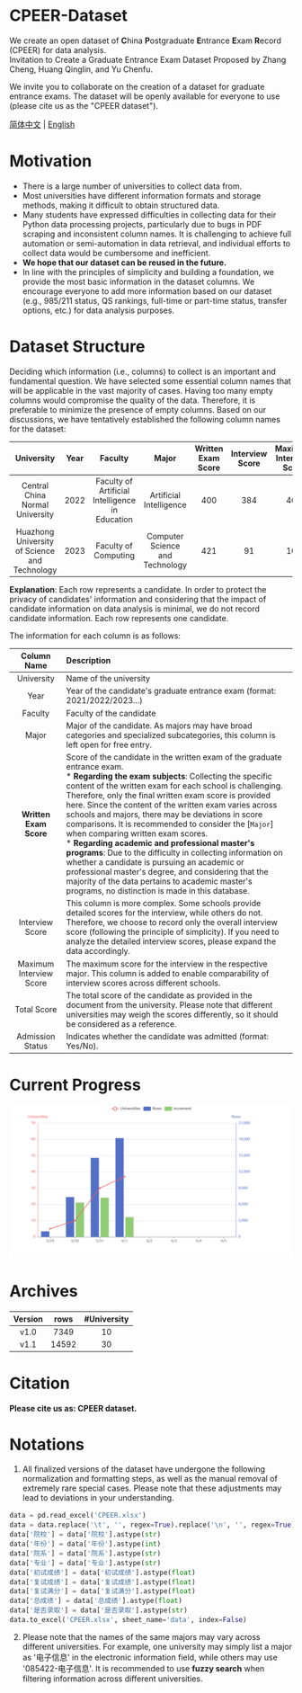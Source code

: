 # CPEER-Dataset
We create an open dataset of **C**hina **P**ostgraduate **E**ntrance **E**xam **R**ecord (CPEER) for data analysis.  
Invitation to Create a Graduate Entrance Exam Dataset Proposed by Zhang Cheng, Huang Qinglin, and Yu Chenfu.

We invite you to collaborate on the creation of a dataset for graduate entrance exams. The dataset will be openly available for everyone to use (please cite us as the "CPEER dataset").


[简体中文](README.md) | [English](README.en.md)  



# Motivation
* There is a large number of universities to collect data from.
* Most universities have different information formats and storage methods, making it difficult to obtain structured data.
* Many students have expressed difficulties in collecting data for their Python data processing projects, particularly due to bugs in PDF scraping and inconsistent column names. It is challenging to achieve full automation or semi-automation in data retrieval, and individual efforts to collect data would be cumbersome and inefficient.
* __We hope that our dataset can be reused in the future.__
* In line with the principles of simplicity and building a foundation, we provide the most basic information in the dataset columns. We encourage everyone to add more information based on our dataset (e.g., 985/211 status, QS rankings, full-time or part-time status, transfer options, etc.) for data analysis purposes.

# Dataset Structure
Deciding which information (i.e., columns) to collect is an important and fundamental question. We have selected some essential column names that will be applicable in the vast majority of cases. Having too many empty columns would compromise the quality of the data. Therefore, it is preferable to minimize the presence of empty columns.
Based on our discussions, we have tentatively established the following column names for the dataset:

University | Year | Faculty | Major | __Written Exam Score__ | Interview Score | Maximum Interview Score | Total Score | Admission Status
:-:|:-:|:-:|:-:|:-:|:-:|:-:|:-:|:-:
Central China Normal University | 2022 | Faculty of Artificial Intelligence in Education | Artificial Intelligence | 400 | 384 | 400 | 92 | Yes
Huazhong University of Science and Technology | 2023 | Faculty of Computing | Computer Science and Technology | 421 | 91 | 100 | 96 | Yes

__Explanation__:
Each row represents a candidate. In order to protect the privacy of candidates' information and considering that the impact of candidate information on data analysis is minimal, we do not record candidate information. Each row represents one candidate.

The information for each column is as follows:

Column Name | Description
:-:|:-
University | Name of the university
Year | Year of the candidate's graduate entrance exam (format: 2021/2022/2023...)
Faculty | Faculty of the candidate
Major | Major of the candidate. As majors may have broad categories and specialized subcategories, this column is left open for free entry.
__Written Exam Score__ | Score of the candidate in the written exam of the graduate entrance exam. <br />* __Regarding the exam subjects__: Collecting the specific content of the written exam for each school is challenging. Therefore, only the final written exam score is provided here. Since the content of the written exam varies across schools and majors, there may be deviations in score comparisons. It is recommended to consider the [`Major`] when comparing written exam scores.<br />* __Regarding academic and professional master's programs__: Due to the difficulty in collecting information on whether a candidate is pursuing an academic or professional master's degree, and considering that the majority of the data pertains to academic master's programs, no distinction is made in this database.  |
|Interview Score | This column is more complex. Some schools provide detailed scores for the interview, while others do not. Therefore, we choose to record only the overall interview score (following the principle of simplicity). If you need to analyze the detailed interview scores, please expand the data accordingly.  
|Maximum Interview Score | The maximum score for the interview in the respective major. This column is added to enable comparability of interview scores across different schools.  |
|Total Score | The total score of the candidate as provided in the document from the university. Please note that different universities may weigh the scores differently, so it should be considered as a reference.  |
|Admission Status | Indicates whether the candidate was admitted (format: Yes/No).  |


# Current Progress
![image](https://github.com/Younai2021/CPEER-Dataset/blob/main/imgs/echarts.png)  


# Archives
Version|rows|#University
:-:|:-:|:-:
v1.0|7349|10
v1.1|14592|30


# Citation

**Please cite us as: CPEER dataset.**

# Notations


1. All finalized versions of the dataset have undergone the following normalization and formatting steps, as well as the manual removal of extremely rare special cases. Please note that these adjustments may lead to deviations in your understanding.

```python
data = pd.read_excel('CPEER.xlsx')
data = data.replace('\t', '', regex=True).replace('\n', '', regex=True).replace(' ', '', regex=True).replace('（', '(', regex=True).replace('）', ')', regex=True)
data['院校'] = data['院校'].astype(str)
data['年份'] = data['年份'].astype(int)
data['院系'] = data['院系'].astype(str)
data['专业'] = data['专业'].astype(str)
data['初试成绩'] = data['初试成绩'].astype(float)
data['复试成绩'] = data['复试成绩'].astype(float)
data['复试满分'] = data['复试满分'].astype(float)
data['总成绩'] = data['总成绩'].astype(float)
data['是否录取'] = data['是否录取'].astype(str)
data.to_excel('CPEER.xlsx', sheet_name='data', index=False)
```

2. Please note that the names of the same majors may vary across different universities. For example, one university may simply list a major as '电子信息' in the electronic information field, while others may use '085422-电子信息'. It is recommended to use **fuzzy search** when filtering information across different universities.









